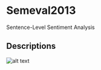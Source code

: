 # Semeval2013
Sentence-Level Sentiment Analysis
## Descriptions
![alt text](https://raw.githubusercontent.com/peace195/Semeval2013/master/model.png)

